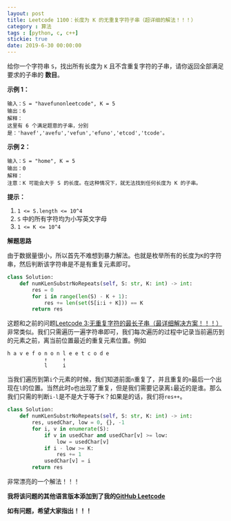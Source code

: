 ```yaml
---
layout: post
title: Leetcode 1100：长度为 K 的无重复字符子串（超详细的解法！！！）
category : 算法
tags : [python, c, c++]
stickie: true
date: 2019-6-30 00:00:00
---
```


给你一个字符串 `S`，找出所有长度为 `K` 且不含重复字符的子串，请你返回全部满足要求的子串的 **数目**。 

**示例 1：**

```
输入：S = "havefunonleetcode", K = 5
输出：6
解释：
这里有 6 个满足题意的子串，分别是：'havef','avefu','vefun','efuno','etcod','tcode'。
```

**示例 2：**

```
输入：S = "home", K = 5
输出：0
解释：
注意：K 可能会大于 S 的长度。在这种情况下，就无法找到任何长度为 K 的子串。
```

**提示：**

1. `1 <= S.length <= 10^4`
2. `S` 中的所有字符均为小写英文字母
3. `1 <= K <= 10^4`

**解题思路**

由于数据量很小，所以首先不难想到暴力解法。也就是枚举所有的长度为`K`的字符串，然后判断该字符串是不是有重复元素即可。

```python
class Solution:
    def numKLenSubstrNoRepeats(self, S: str, K: int) -> int:
        res = 0
        for i in range(len(S) - K + 1):
            res += len(set(S[i:i + K])) == K
        return res
```

这题和之前的问题[Leetcode 3:无重复字符的最长子串（最详细解决方案！！！）](https://blog.csdn.net/qq_17550379/article/details/80547777)非常类似。我们只需遍历一遍字符串即可，我们每次遍历的过程中记录当前遍历到的元素之前，离当前位置最近的重复元素位置。例如

```
h a v e f o n o n l e e t c o d e
            ↑     ↑
            l     i
```

当我们遍历到第`i`个元素的时候，我们知道前面`n`重复了，并且重复的`n`最后一个出现在`l`的位置。当然此时`o`也出现了重复，但是我们需要记录离`i`最近的是谁。那么我们只需的判断`i-l`是不是大于等于`K`？如果是的话，我们将`res++`。

```python
class Solution:
    def numKLenSubstrNoRepeats(self, S: str, K: int) -> int:
        res, usedChar, low = 0, {}, -1
        for i, v in enumerate(S):
            if v in usedChar and usedChar[v] >= low:
                low = usedChar[v]
            if i - low >= K:
                res += 1
            usedChar[v] = i
        return res
```

非常漂亮的一个解法！！！

**我将该问题的其他语言版本添加到了我的[GitHub Leetcode](https://github.com/luliyucoordinate/Leetcode)**

**如有问题，希望大家指出！！！**